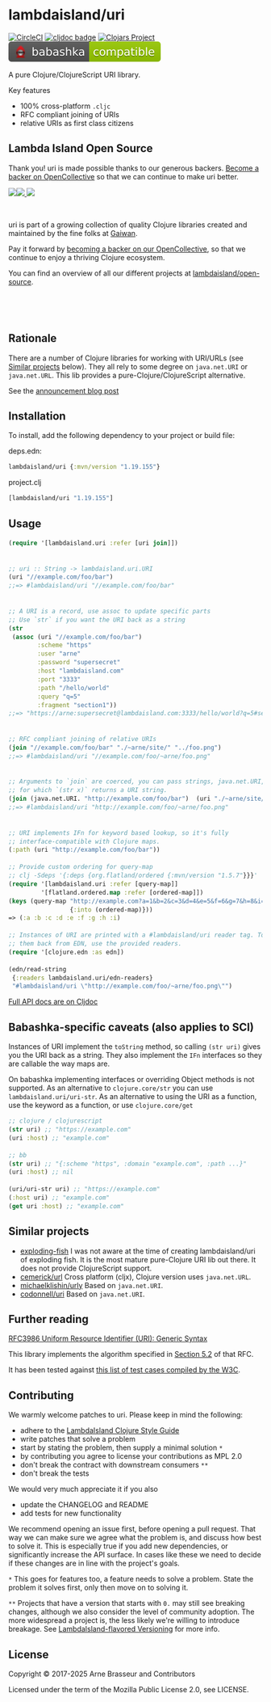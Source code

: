 # lambdaisland/uri

<!-- badges -->
[![CircleCI](https://circleci.com/gh/lambdaisland/uri.svg?style=svg)](https://circleci.com/gh/lambdaisland/uri) [![cljdoc badge](https://cljdoc.org/badge/lambdaisland/uri)](https://cljdoc.org/d/lambdaisland/uri) [![Clojars Project](https://img.shields.io/clojars/v/lambdaisland/uri.svg)](https://clojars.org/lambdaisland/uri)
[![bb compatible](https://raw.githubusercontent.com/babashka/babashka/master/logo/badge.svg)](https://book.babashka.org#badges)
<!-- /badges -->

A pure Clojure/ClojureScript URI library.

Key features

- 100% cross-platform `.cljc`
- RFC compliant joining of URIs
- relative URIs as first class citizens

<!-- opencollective -->
## Lambda Island Open Source

Thank you! uri is made possible thanks to our generous backers. [Become a
backer on OpenCollective](https://opencollective.com/lambda-island) so that we
can continue to make uri better.

<a href="https://opencollective.com/lambda-island">
<img src="https://opencollective.com/lambda-island/organizations.svg?avatarHeight=46&width=800&button=false">
<img src="https://opencollective.com/lambda-island/individuals.svg?avatarHeight=46&width=800&button=false">
</a>
<img align="left" src="https://github.com/lambdaisland/open-source/raw/master/artwork/lighthouse_readme.png">

&nbsp;

uri is part of a growing collection of quality Clojure libraries created and maintained
by the fine folks at [Gaiwan](https://gaiwan.co).

Pay it forward by [becoming a backer on our OpenCollective](http://opencollective.com/lambda-island),
so that we continue to enjoy a thriving Clojure ecosystem.

You can find an overview of all our different projects at [lambdaisland/open-source](https://github.com/lambdaisland/open-source).

&nbsp;

&nbsp;
<!-- /opencollective -->

## Rationale

There are a number of Clojure libraries for working with URI/URLs (see
[Similar projects](#similar-projects) below). They all rely to some degree on
`java.net.URI` or `java.net.URL`. This lib provides a pure-Clojure/ClojureScript
alternative.

See the [announcement blog post](https://lambdaisland.com/blog/27-02-2017-announcing-lambdaisland-uri)

## Installation

To install, add the following dependency to your project or build file:

deps.edn:

``` clojure
lambdaisland/uri {:mvn/version "1.19.155"}
```

project.clj

``` clojure
[lambdaisland/uri "1.19.155"]
```

## Usage

``` clojure
(require '[lambdaisland.uri :refer [uri join]])


;; uri :: String -> lambdaisland.uri.URI
(uri "//example.com/foo/bar")
;;=> #lambdaisland/uri "//example.com/foo/bar"


;; A URI is a record, use assoc to update specific parts
;; Use `str` if you want the URI back as a string
(str
 (assoc (uri "//example.com/foo/bar")
        :scheme "https"
        :user "arne"
        :password "supersecret"
        :host "lambdaisland.com"
        :port "3333"
        :path "/hello/world"
        :query "q=5"
        :fragment "section1"))
;;=> "https://arne:supersecret@lambdaisland.com:3333/hello/world?q=5#section1"


;; RFC compliant joining of relative URIs
(join "//example.com/foo/bar" "./~arne/site/" "../foo.png")
;;=> #lambdaisland/uri "//example.com/foo/~arne/foo.png"


;; Arguments to `join` are coerced, you can pass strings, java.net.URI, or any x
;; for which `(str x)` returns a URI string.
(join (java.net.URI. "http://example.com/foo/bar")  (uri "./~arne/site/") "../foo.png")
;;=> #lambdaisland/uri "http://example.com/foo/~arne/foo.png"


;; URI implements IFn for keyword based lookup, so it's fully
;; interface-compatible with Clojure maps.
(:path (uri "http://example.com/foo/bar"))

;; Provide custom ordering for query-map
;; clj -Sdeps '{:deps {org.flatland/ordered {:mvn/version "1.5.7"}}}'
(require '[lambdaisland.uri :refer [query-map]]
         '[flatland.ordered.map :refer [ordered-map]])
(keys (query-map "http://example.com?a=1&b=2&c=3&d=4&e=5&f=6&g=7&h=8&i=9"
                 {:into (ordered-map)}))
=> (:a :b :c :d :e :f :g :h :i)

;; Instances of URI are printed with a #lambdaisland/uri reader tag. To read
;; them back from EDN, use the provided readers.
(require '[clojure.edn :as edn])

(edn/read-string
 {:readers lambdaisland.uri/edn-readers}
 "#lambdaisland/uri \"http://example.com/foo/~arne/foo.png\"")
```

[Full API docs are on Cljdoc](https://cljdoc.org/d/lambdaisland/uri)

## Babashka-specific caveats (also applies to SCI)

Instances of URI implement the `toString` method, so calling `(str uri)` gives
you the URI back as a string. They also implement the `IFn` interfaces so they
are callable the way maps are.

On babashka implementing interfaces or overriding Object methods is not
supported. As an alternative to `clojure.core/str` you can use
`lambdaisland.uri/uri-str`. As an alternative to using the URI as a function, use the keyword as a function, or use `clojure.core/get`

``` clojure
;; clojure / clojurescript
(str uri) ;; "https://example.com"
(uri :host) ;; "example.com"

;; bb
(str uri) ;; "{:scheme "https", :domain "example.com", :path ...}"
(uri :host) ;; nil

(uri/uri-str uri) ;; "https://example.com"
(:host uri) ;; "example.com"
(get uri :host) ;; "example.com"
```

## Similar projects

* [exploding-fish](https://github.com/wtetzner/exploding-fish)
  I was not aware at the time of creating lambdaisland/uri of exploding fish. It
  is the most mature pure-Clojure URI lib out there. It does not provide
  ClojureScript support.
* [cemerick/url](https://github.com/cemerick/url)
  Cross platform (cljx), Clojure version uses `java.net.URL`.
* [michaelklishin/urly](https://github.com/michaelklishin/urly)
  Based on `java.net.URI`.
* [codonnell/uri](https://github.com/codonnell/uri)
  Based on `java.net.URI`.

## Further reading

[RFC3986 Uniform Resource Identifier (URI): Generic Syntax](https://www.ietf.org/rfc/rfc3986.txt)

This library implements the algorithm specified in [Section 5.2](https://tools.ietf.org/html/rfc3986#section-5.2) of that RFC.

It has been tested against [this list of test cases compiled by the W3C](https://www.w3.org/2004/04/uri-rel-test.html).

<!-- contributing -->
## Contributing

We warmly welcome patches to uri. Please keep in mind the following:

- adhere to the [LambdaIsland Clojure Style Guide](https://nextjournal.com/lambdaisland/clojure-style-guide)
- write patches that solve a problem 
- start by stating the problem, then supply a minimal solution `*`
- by contributing you agree to license your contributions as MPL 2.0
- don't break the contract with downstream consumers `**`
- don't break the tests

We would very much appreciate it if you also

- update the CHANGELOG and README
- add tests for new functionality

We recommend opening an issue first, before opening a pull request. That way we
can make sure we agree what the problem is, and discuss how best to solve it.
This is especially true if you add new dependencies, or significantly increase
the API surface. In cases like these we need to decide if these changes are in
line with the project's goals.

`*` This goes for features too, a feature needs to solve a problem. State the problem it solves first, only then move on to solving it.

`**` Projects that have a version that starts with `0.` may still see breaking changes, although we also consider the level of community adoption. The more widespread a project is, the less likely we're willing to introduce breakage. See [LambdaIsland-flavored Versioning](https://github.com/lambdaisland/open-source#lambdaisland-flavored-versioning) for more info.
<!-- /contributing -->

<!-- license-mpl -->
## License

Copyright &copy; 2017-2025 Arne Brasseur and Contributors

Licensed under the term of the Mozilla Public License 2.0, see LICENSE.
<!-- /license-mpl -->
